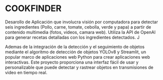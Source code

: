 # COOKFINDER
Desarollo de Aplicación que involucra visión por computadora para detectar seis ingredientes (Pollo, carne, tomate, cebolla, verde y papa) a partir de contenido multimedia (fotos, videos, camara web). Utiliza la API de OpenAI para generar recetas detalladas con los ingredientes detectados. J

Ademas de la integración de la detección y el seguimiento de objetos mediante el algoritmo de detección de objetos YOLOv8 y Streamlit, un popular marco de aplicaciones web Python para crear aplicaciones web interactivas. Este proyecto proporciona una interfaz fácil de usar y personalizable que puede detectar y rastrear objetos en transmisiones de video en tiempo real.
